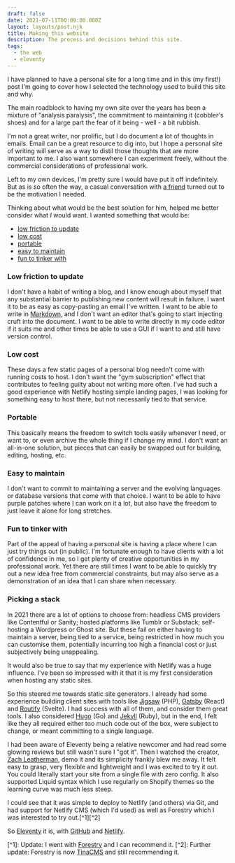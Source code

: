 ```yaml
---
draft: false
date: 2021-07-11T00:00:00.000Z
layout: layouts/post.njk
title: Making this website
description: The process and decisions behind this site.
tags:
  - the web
  - eleventy
---
```


I have planned to have a personal site for a long time and in this (my first!) post I'm going to cover how I selected the technology used to build this site and why.

The main roadblock to having my own site over the years has been a mixture of "analysis paralysis", the commitment to maintaining it (cobbler's shoes) and for a large part the fear of it being - well - a bit rubbish.

I'm not a great writer, nor prolific, but I do document a lot of thoughts in emails. Email can be a great resource to dig into, but I hope a personal site of writing will serve as a way to distil those thoughts that are more important to me. I also want somewhere I can experiment freely, without the commercial considerations of professional work.

Left to my own devices, I'm pretty sure I would have put it off indefinitely. But as is so often the way, a casual conversation with [a friend](https://kierankelly.net/) turned out to be the motivation I needed.

Thinking about what would be the best solution for him, helped me better consider what *I* would want. I wanted something that would be:

* [low friction to update](#low-friction-to-update)
* [low cost](#low-cost)
* [portable](#portable)
* [easy to maintain](#easy-to-maintain)
* [fun to tinker with](#fun-to-tinker-with)

### Low friction to update

I don't have a habit of writing a blog, and I know enough about myself that any substantial barrier to publishing new content will result in failure. I want it to be as easy as copy-pasting an email I've written. I want to be able to write in [Markdown](https://en.wikipedia.org/wiki/Markdown), and I don't want an editor that's going to start injecting cruft into the document. I want to be able to write directly in my code editor if it suits me and other times be able to use a GUI if I want to and still have version control.

### Low cost

These days a few static pages of a personal blog needn't come with running costs to host. I don't want the "gym subscription" effect that contributes to feeling guilty about not writing more often. I've had such a good experience with Netlify hosting simple landing pages, I was looking for something easy to host there, but not necessarily tied to that service.

### Portable

This basically means the freedom to switch tools easily whenever I need, or want to, or even archive the whole thing if I change my mind. I don't want an all-in-one solution, but pieces that can easily be swapped out for building, editing, hosting, etc.

### Easy to maintain

I don't want to commit to maintaining a server and the evolving languages or database versions that come with that choice. I want to be able to have purple patches where I can work on it a lot, but also have the freedom to just leave it alone for long stretches.

### Fun to tinker with

Part of the appeal of having a personal site is having a place where I can just try things out (in public). I'm fortunate enough to have clients with a lot of confidence in me, so I get plenty of creative opportunities in my professional work. Yet there are still times I want to be able to quickly try out a new idea free from commercial constraints, but may also serve as a demonstration of an idea that I can share when necessary.

### Picking a stack

In 2021 there are a lot of options to choose from: headless CMS providers like Contentful or Sanity; hosted platforms like Tumblr or Substack; self-hosting a Wordpress or Ghost site. But these fail on either having to maintain a server, being tied to a service, being restricted in how much you can customise them, potentially incurring too high a financial cost or just subjectively being unappealing.

It would also be true to say that my experience with Netlify was a huge influence. I've been so impressed with it that it is my first consideration when hosting any static sites.

So this steered me towards static site generators. I already had some experience building client sites with tools like [Jigsaw](https://jigsaw.tighten.co/) (PHP), [Gatsby](https://www.gatsbyjs.com/) (React) and [Routify](https://routify.dev/) (Svelte). I had success with all of them, and consider them great tools. I also considered [Hugo](https://gohugo.io/) (Go) and [Jekyll](https://jekyllrb.com/) (Ruby), but in the end, I felt like they all required either too much code out of the box, were subject to change, or meant committing to a single language.

I had been aware of Eleventy being a relative newcomer and had read some glowing reviews but still wasn't sure I "got it". Then I watched the creator, [Zach Leatherman](https://www.zachleat.com/), demo it and its simplicity frankly blew me away. It felt easy to grasp, very flexible and lightweight and I was excited to try it out. You could literally start your site from a single file with zero config. It also supported Liquid syntax which I use regularly on Shopify themes so the learning curve was much less steep.

I could see that it was simple to deploy to Netlify (and others) via Git, and had support for Netlify CMS (which I'd used) as well as Forestry which I was interested to try out.\[^1]\[^2]

So [Eleventy](https://www.11ty.dev/) it is, with [GitHub](https://github.com/) and [Netlify](https://www.netlify.com/).

\[^1]: Update: I went with [Forestry](https://forestry.io/) and I can recommend it.
\[^2]: Further update: Forestry is now [TinaCMS](https://tina.io/) and still recommending it.
